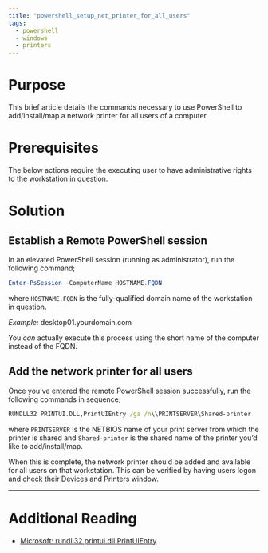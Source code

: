 ```yaml
---
title: "powershell_setup_net_printer_for_all_users"
tags:
  - powershell
  - windows
  - printers
---
```


# Purpose

This brief article details the commands necessary to use PowerShell to add/install/map a network printer for all users of a computer.

# Prerequisites

The below actions require the executing user to have administrative rights to the workstation in question.

# Solution

## Establish a Remote PowerShell session

In an elevated PowerShell session (running as administrator), run the following command;
```PowerShell
Enter-PsSession -ComputerName HOSTNAME.FQDN
```
where `HOSTNAME.FQDN` is the fully-qualified domain name of the workstation in question.

_Example:_ desktop01.yourdomain.com

You _can_ actually execute this process using the short name of the computer instead of the FQDN.

## Add the network printer for all users

Once you’ve entered the remote PowerShell session successfully, run the following commands in sequence;

```cmd
RUNDLL32 PRINTUI.DLL,PrintUIEntry /ga /n\\PRINTSERVER\Shared-printer
```

where `PRINTSERVER` is the NETBIOS name of your print server from which the printer is shared and `Shared-printer` is the shared name of the printer you’d like to add/install/map.

When this is complete, the network printer should be added and available for all users on that workstation. This can be verified by having users logon and check their Devices and Printers window.

---
# Additional Reading
- [Microsoft: rundll32 printui.dll,PrintUIEntry](https://learn.microsoft.com/en-us/windows-server/administration/windows-commands/rundll32-printui)
